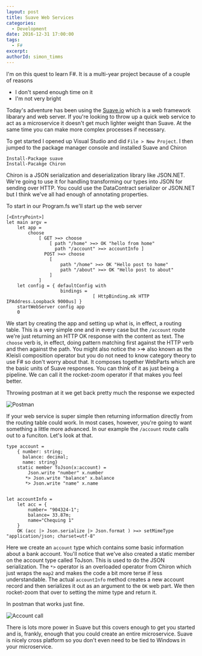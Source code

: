 ```yaml
---
layout: post
title: Suave Web Services
categories:
  - Development 
date: 2016-12-31 17:00:00
tags:
  - F#
excerpt: 
authorId: simon_timms
---
```


I'm on this quest to learn F#. It is a multi-year project because of a couple of reasons

- I don't spend enough time on it
- I'm not very bright

Today's adventure has been using the [Suave.io](https://suave.io/) which is a web framework libarary and web server. If you're looking to throw up a quick web service to act as a microservice it doesn't get much lighter weight than Suave. At the same time you can make more complex processes if necessary. 

To get started I opened up Visual Studio and did `File > New Project`. I then jumped to the package manager console and installed Suave and Chiron

```
Install-Package suave
Install-Pacakge Chiron
```

Chiron is a JSON serialization and deserialization library like JSON.NET. We're going to use it for handling transforming our types into JSON for sending over HTTP. You could use the DataContract serializer or JSON.NET but I think we've all had enough of annotating properties. 

To start in our Program.fs we'll start up the web server

```
[<EntryPoint>]
let main argv = 
    let app = 
        choose 
            [ GET >=> choose
                [ path "/home" >=> OK "hello from home"
                  path "/account" >=> accountInfo ]
              POST >=> choose
                [
                    path "/home" >=> OK "Hello post to home"
                    path "/about" >=> OK "Hello post to about"
                ]
            ]
    let config = { defaultConfig with 
                    bindings =
                                [ HttpBinding.mk HTTP IPAddress.Loopback 9000us] }
    startWebServer config app
    0 
```

We start by creating the app and setting up what is, in effect, a routing table. This is a very simple one and in every case but the `/account` route we're just returning an HTTP OK response with the content as text. The `choose` verb is, in effect, doing pattern matching first against the HTTP verb and then against the path. You might also notice the >=> also known as the Kleisli composition operator but you do not need to know category theory to use F# so don't worry about that. It composes together WebParts which are the basic units of Suave responses. You can think of it as just being a pipeline. We can call it the rocket-zoom operator if that makes you feel better. 

Throwing postman at it we get back pretty much the response we expected

![Postman](https://i.imgur.com/GM5ZfB8.jpg)

If your web service is super simple then returning information directly from the routing table could work. In most cases, however, you're going to want something a little more advanced. In our example the `/account` route calls out to a funciton. Let's look at that. 

```
type account = 
    { number: string;
      balance: decimal;
      name: string}
    static member ToJson(x:account) = 
        Json.write "number" x.number
       *> Json.write "balance" x.balance
       *> Json.write "name" x.name


let accountInfo = 
    let acc = { 
        number= "904324-1";
        balance= 33.87m;
        name="Chequing 1"
    } 
    OK (acc |> Json.serialize |> Json.format ) >=> setMimeType "application/json; charset=utf-8"
``` 

Here we create an `account` type which contains some basic information about a bank account. You'll notice that we've also created a static member on the account type called ToJson. This is used to do the JSON serialization. The `*>` operator is an overloaded operator from Chiron which just wraps the `map2` and makes the code a bit more terse if less understandable. The actual `accountInfo` method creates a new account record and then serializes it out as an argument to the `OK` web part. We then rocket-zoom that over to setting the mime type and return it. 

In postman that works just fine. 

![Account call](https://imgur.com/IopWROR.jpg)

There is lots more power in Suave but this covers enough to get you started and is, frankly, enough that you could create an entire microservice. Suave is nicely cross platform so you don't even need to be tied to Windows in your microservice. 